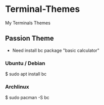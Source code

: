 # Terminal-Themes
My Terminals Themes
## Passion Theme
- Need install bc package "basic calculator"
### Ubuntu / Debian
$ sudo apt install bc
### Archlinux
$ sudo pacman -S bc
